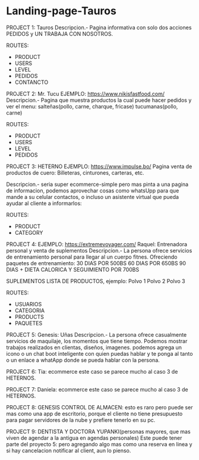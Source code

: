 # Landing-page-Tauros
PROJECT 1:
Tauros
Descripcion.- 
Pagina informativa con solo dos acciones
PEDIDOS y UN TRABAJA CON NOSOTROS.

ROUTES:
 * PRODUCT
 * USERS
 * LEVEL
 * PEDIDOS
 * CONTANCTO

PROJECT 2:
Mr. Tucu
EJEMPLO: https://www.nikisfastfood.com/
Descripcion.- 
Pagina que muestra productos la cual puede hacer pedidos y ver el menu:
salteñas(pollo, carne, charque, fricase)
tucumanas(pollo, carne)

ROUTES:
 * PRODUCT
 * USERS
 * LEVEL
 * PEDIDOS


PROJECT 3:
HETERNO
EJEMPLO: https://www.impulse.bo/
Pagina venta de productos de cuero:
Billeteras, cinturones, carteras, etc.

Descripcion.- seria super ecommerce-simple pero mas pinta a una pagina de informacion, podemos aprovechar cosas como whatsUpp para que mande a su celular contactos, o incluso un asistente virtual que pueda ayudar al cliente a informarlos:

ROUTES:
 * PRODUCT
 * CATEGORY

PROJECT 4:
EJEMPLO: https://extremevoyager.com/
Raquel: Entrenadora personal y venta de suplementos
Descripcion.- La persona ofrece servicios de entrenamiento personal para llegar al un cuerpo fitnes.
Ofreciendo paquetes de entrenamiento:
30 DIAS POR 500BS
60 DIAS POR 650BS
90 DIAS + DIETA CALORICA Y SEGUIMIENTO POR 700BS

SUPLEMENTOS LISTA DE PRODUCTOS, ejemplo:
Polvo 1
Polvo 2
Polvo 3

ROUTES:
 * USUARIOS
 * CATEGORIA
 * PRODUCTS
 * PAQUETES

PROJECT 5:
Genesis: Uñas
Descripcion.- La persona ofrece casualmente servicios de maquilaje, los momentos que tiene tiempo. Podemos mostrar trabajos realizados en clientas, diseños, imagenes.
podemos agrega un icono o un chat boot inteligente con quien puedas hablar y te ponga al tanto o un enlace a whatApp donde se pueda hablar con la persona.

PROJECT 6:
Tia: ecommerce
este caso se parece mucho al caso 3 de HETERNOS.

PROJECT 7:
Daniela: ecommerce
este caso se parece mucho al caso 3 de HETERNOS.

PROJECT 8:
GENESIS CONTROL DE ALMACEN: esto es raro pero puede ser mas como una app de escritorio, porque el cliente no tiene presupuesto para pagar servidores de la nube y prefiere tenerlo en su pc.

PROJECT 9:
DENTISTA Y DOCTORA YUPANKI(personas mayores, que mas viven de agendar a la antigua en agendas personales)
Este puede tener parte del proyecto 5: pero agregando algo mas como una reserva en linea y si hay cancelacion notificar al client, aun lo pienso.

